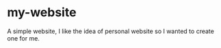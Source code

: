 # my-website
A simple website, I like the idea of personal website so I wanted to create one for me.

